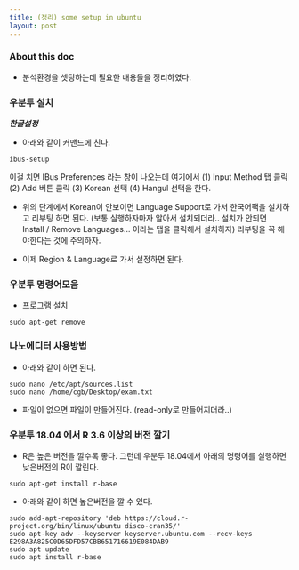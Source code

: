 ```yaml
---
title: (정리) some setup in ubuntu
layout: post 
---
```


### About this doc

- 분석환경을 셋팅하는데 필요한 내용들을 정리하였다. 

### 우분투 설치 

***한글설정***

- 아래와 같이 커맨드에 친다. 
```
ibus-setup
```
이걸 치면 IBus Preferences 라는 창이 나오는데 여기에서 (1) Input Method 탭 클릭 (2) Add 버튼 클릭 (3) Korean 선택 (4) Hangul 선택을 한다. 

- 위의 단계에서 Korean이 안보이면 Language Support로 가서 한국어팩을 설치하고 리부팅 하면 된다. (보통 실행하자마자 알아서 설치되더라.. 설치가 안되면 Install / Remove Languages... 이라는 탭을 클릭해서 설치하자) 리부팅을 꼭 해야한다는 것에 주의하자. 

- 이제 Region & Language로 가서 설정하면 된다. 

### 우분투 명령어모음 

- 프로그램 설치
```
sudo apt-get remove 
```

### 나노에디터 사용방법

- 아래와 같이 하면 된다. 
```
sudo nano /etc/apt/sources.list
sudo nano /home/cgb/Desktop/exam.txt
```

- 파일이 없으면 파일이 만들어진다. (read-only로 만들어지더라..)



### 우분투 18.04 에서 R 3.6 이상의 버전 깔기 

- R은 높은 버전을 깔수록 좋다. 그런데 우분투 18.04에서 아래의 명령어를 실행하면 낮은버전의 R이 깔린다. 

```
sudo apt-get install r-base
```

- 아래와 같이 하면 높은버전을 깔 수 있다. 

```
sudo add-apt-repository 'deb https://cloud.r-project.org/bin/linux/ubuntu disco-cran35/'
sudo apt-key adv --keyserver keyserver.ubuntu.com --recv-keys E298A3A825C0D65DFD57CBB651716619E084DAB9
sudo apt update
sudo apt install r-base
```

